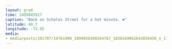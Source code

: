 ```yaml
---
layout: gram
time: 1499445927
caption: "Back on Scholes Street for a hot minute. ❤️"
latitude: 40.7
longitude: -73.95
media:
- media/posts/201707/19761900_1899858300264767_1838169062643859456_n_17861825092188953.jpg
---
```

